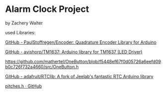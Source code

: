 # Alarm Clock Project

by Zachery Walter

used Libraries:

[GitHub - PaulStoffregen/Encoder: Quadrature Encoder Library for Arduino](https://github.com/PaulStoffregen/Encoder/tree/master)

[GitHub - avishorp/TM1637: Arduino library for TM1637 (LED Driver)](https://github.com/avishorp/TM1637/tree/master)

https://github.com/mathertel/OneButton/blob/f5448ef67f0d05726a6eefd09b0c726f732a4660/src/OneButton.h

[GitHub - adafruit/RTClib: A fork of Jeelab&#39;s fantastic RTC Arduino library](https://github.com/adafruit/RTClib)



[pitches.h · GitHub](https://gist.github.com/mikeputnam/2820675)



